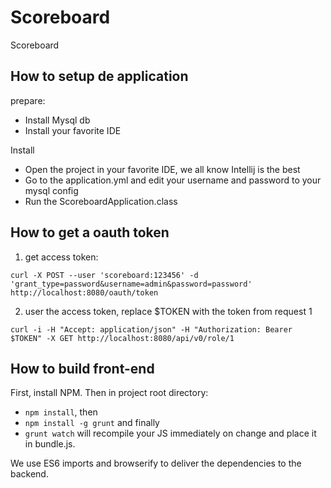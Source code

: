 # Scoreboard
Scoreboard

## How to setup de application

prepare:
- Install Mysql db
- Install your favorite IDE

Install
- Open the project in your favorite IDE, we all know Intellij is the best
- Go to the application.yml and edit your username and password to your mysql config
- Run the ScoreboardApplication.class


## How to get a oauth token

1. get access token:
```
curl -X POST --user 'scoreboard:123456' -d 'grant_type=password&username=admin&password=password' http://localhost:8080/oauth/token
```

2. user the access token, replace $TOKEN with the token from request 1
```
curl -i -H "Accept: application/json" -H "Authorization: Bearer $TOKEN" -X GET http://localhost:8080/api/v0/role/1
```
## How to build front-end

First, install NPM. Then in project root directory:

* ```npm install```, then
* ```npm install -g grunt``` and finally
* ```grunt watch``` will recompile your JS immediately on change and place it in bundle.js.

We use ES6 imports and browserify to deliver the dependencies to the backend.
